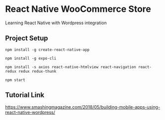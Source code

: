 # React Native WooCommerce Store
Learning React Native with Wordpress integration

## Project Setup

`npm install -g create-react-native-app`

`npm install -g expo-cli`

`npm install -s axios react-native-htmlview react-navigation react-redux redux redux-thunk`

`npm start`

## Tutorial Link

https://www.smashingmagazine.com/2018/05/building-mobile-apps-using-react-native-wordpress/


